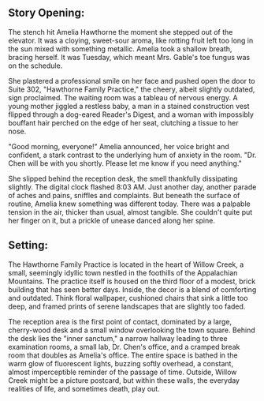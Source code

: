 ## Story Opening:

The stench hit Amelia Hawthorne the moment she stepped out of the elevator. It was a cloying, sweet-sour aroma, like rotting fruit left too long in the sun mixed with something metallic. Amelia took a shallow breath, bracing herself. It was Tuesday, which meant Mrs. Gable's toe fungus was on the schedule.

She plastered a professional smile on her face and pushed open the door to Suite 302, "Hawthorne Family Practice," the cheery, albeit slightly outdated, sign proclaimed. The waiting room was a tableau of nervous energy. A young mother jiggled a restless baby, a man in a stained construction vest flipped through a dog-eared Reader's Digest, and a woman with impossibly bouffant hair perched on the edge of her seat, clutching a tissue to her nose.

"Good morning, everyone!" Amelia announced, her voice bright and confident, a stark contrast to the underlying hum of anxiety in the room. "Dr. Chen will be with you shortly. Please let me know if you need anything."

She slipped behind the reception desk, the smell thankfully dissipating slightly. The digital clock flashed 8:03 AM. Just another day, another parade of aches and pains, sniffles and complaints. But beneath the surface of routine, Amelia knew something was different today. There was a palpable tension in the air, thicker than usual, almost tangible. She couldn't quite put her finger on it, but a prickle of unease danced along her spine.

## Setting:

The Hawthorne Family Practice is located in the heart of Willow Creek, a small, seemingly idyllic town nestled in the foothills of the Appalachian Mountains. The practice itself is housed on the third floor of a modest, brick building that has seen better days. Inside, the decor is a blend of comforting and outdated. Think floral wallpaper, cushioned chairs that sink a little too deep, and framed prints of serene landscapes that are slightly too faded. 

The reception area is the first point of contact, dominated by a large, cherry-wood desk and a small window overlooking the town square. Behind the desk lies the "inner sanctum," a narrow hallway leading to three examination rooms, a small lab, Dr. Chen's office, and a cramped break room that doubles as Amelia's office. The entire space is bathed in the warm glow of fluorescent lights, buzzing softly overhead, a constant, almost imperceptible reminder of the passage of time. Outside, Willow Creek might be a picture postcard, but within these walls, the everyday realities of life, and sometimes death, play out.
